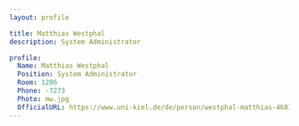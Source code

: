 ```yaml
---
layout: profile

title: Matthias Westphal
description: System Administrator

profile:
  Name: Matthias Westphal
  Position: System Administrator
  Room: 1206
  Phone: -7273
  Photo: mw.jpg
  OfficialURL: https://www.uni-kiel.de/de/person/westphal-matthias-46811
---
```

